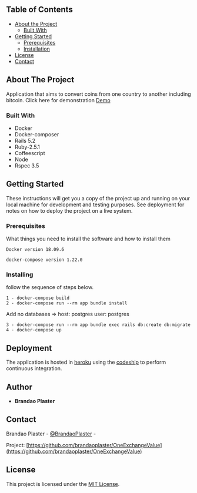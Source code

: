 ## Table of Contents

* [About the Project](#about-the-project)
  * [Built With](#built-with)
* [Getting Started](#getting-started)
  * [Prerequisites](#prerequisites)
  * [Installation](#installation)
* [License](#license)
* [Contact](#contact)


## About The Project

Application that aims to convert coins from one country to another including bitcoin.
Click here for demonstration [Demo](https://oneexchangevalue.herokuapp.com/) 

### Built With

* Docker
* Docker-composer
* Rails 5.2
* Ruby-2.5.1
* Coffeescript
* Node
* Rspec 3.5

## Getting Started

These instructions will get you a copy of the project up and running on your local machine for development and testing purposes. See deployment for notes on how to deploy the project on a live system.

### Prerequisites

What things you need to install the software and how to install them

```
Docker version 18.09.6
```
```
docker-compose version 1.22.0
```
### Installing  
follow the sequence of steps below.

```
1 - docker-compose build
2 - docker-compose run --rm app bundle install
```
Add no databases => host: postgres user: postgres
```
3 - docker-compose run --rm app bundle exec rails db:create db:migrate
4 - docker-compose up

```

## Deployment

The application is hosted in [heroku](https://www.heroku.com/) using the [codeship](http://codeship.com) to perform continuous integration.


## Author

* **Brandao Plaster**


## Contact

Brandao Plaster - [@BrandaoPlaster](https://twitter.com/BrandaoPlaster) - 

Project: [https://github.com/brandaoplaster/OneExchangeValue](https://github.com/brandaoplaster/OneExchangeValue)


## License

This project is licensed under the [MIT License](https://opensource.org/licenses/MIT).